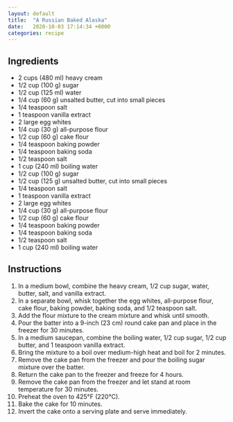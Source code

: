 ```yaml
---
layout: default
title:  "A Russian Baked Alaska"
date:   2020-10-03 17:14:34 +0000
categories: recipe
---
```


## Ingredients

- 2 cups (480 ml) heavy cream
- 1/2 cup (100 g) sugar
- 1/2 cup (125 ml) water
- 1/4 cup (60 g) unsalted butter, cut into small pieces
- 1/4 teaspoon salt
- 1 teaspoon vanilla extract
- 2 large egg whites
- 1/4 cup (30 g) all-purpose flour
- 1/2 cup (60 g) cake flour
- 1/4 teaspoon baking powder
- 1/4 teaspoon baking soda
- 1/2 teaspoon salt
- 1 cup (240 ml) boiling water
- 1/2 cup (100 g) sugar
- 1/2 cup (125 g) unsalted butter, cut into small pieces
- 1/4 teaspoon salt
- 1 teaspoon vanilla extract
- 2 large egg whites
- 1/4 cup (30 g) all-purpose flour
- 1/2 cup (60 g) cake flour
- 1/4 teaspoon baking powder
- 1/4 teaspoon baking soda
- 1/2 teaspoon salt
- 1 cup (240 ml) boiling water

## Instructions

1. In a medium bowl, combine the heavy cream, 1/2 cup sugar, water, butter, salt, and vanilla extract.
2. In a separate bowl, whisk together the egg whites, all-purpose flour, cake flour, baking powder, baking soda, and 1/2 teaspoon salt.
3. Add the flour mixture to the cream mixture and whisk until smooth.
4. Pour the batter into a 9-inch (23 cm) round cake pan and place in the freezer for 30 minutes.
5. In a medium saucepan, combine the boiling water, 1/2 cup sugar, 1/2 cup butter, and 1 teaspoon vanilla extract.
6. Bring the mixture to a boil over medium-high heat and boil for 2 minutes.
7. Remove the cake pan from the freezer and pour the boiling sugar mixture over the batter.
8. Return the cake pan to the freezer and freeze for 4 hours.
9. Remove the cake pan from the freezer and let stand at room temperature for 30 minutes.
10. Preheat the oven to 425°F (220°C).
11. Bake the cake for 10 minutes.
12. Invert the cake onto a serving plate and serve immediately.


